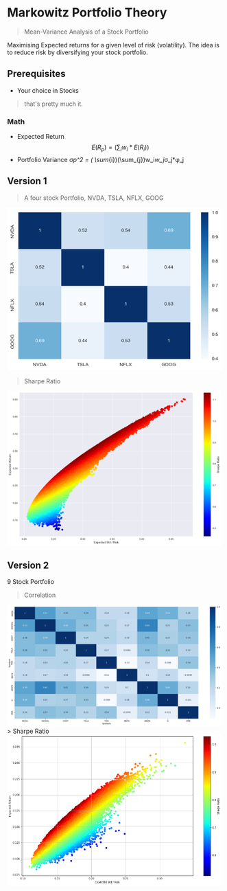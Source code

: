 # Markowitz Portfolio Theory
> Mean-Variance Analysis of a Stock Portfolio

Maximising Expected returns for a given level of risk (volatility). The idea is to reduce risk by diversifying your stock portfolio.  

## Prerequisites
- Your choice in Stocks
> that's pretty much it.

### Math

- Expected Return
$$	E(R_p) = ( \sum_{i}w_i*E(R_i)) $$
- Portfolio Variance
&sigma;_p^2 = ( \sum_{i})(\sum_{j})w_i*w_j*&sigma;_j*&phi;_j

## Version 1
> A four stock Portfolio, NVDA, TSLA, NFLX, GOOG
<img src="https://github.com/raam6/MarkowitzPortfolio/blob/main/Resource/correlation_v1.png" width="500">

> Sharpe Ratio
<img src="https://github.com/raam6/MarkowitzPortfolio/blob/main/Resource/Sharpe_V1.png" width="500">

## Version 2
9 Stock Portfolio
> Correlation
<img src="https://github.com/raam6/MarkowitzPortfolio/blob/main/Resource/correlation_v2.png" width="500">
> Sharpe Ratio
<img src="https://github.com/raam6/MarkowitzPortfolio/blob/main/Resource/Sharpe_v2.png" width="500">

